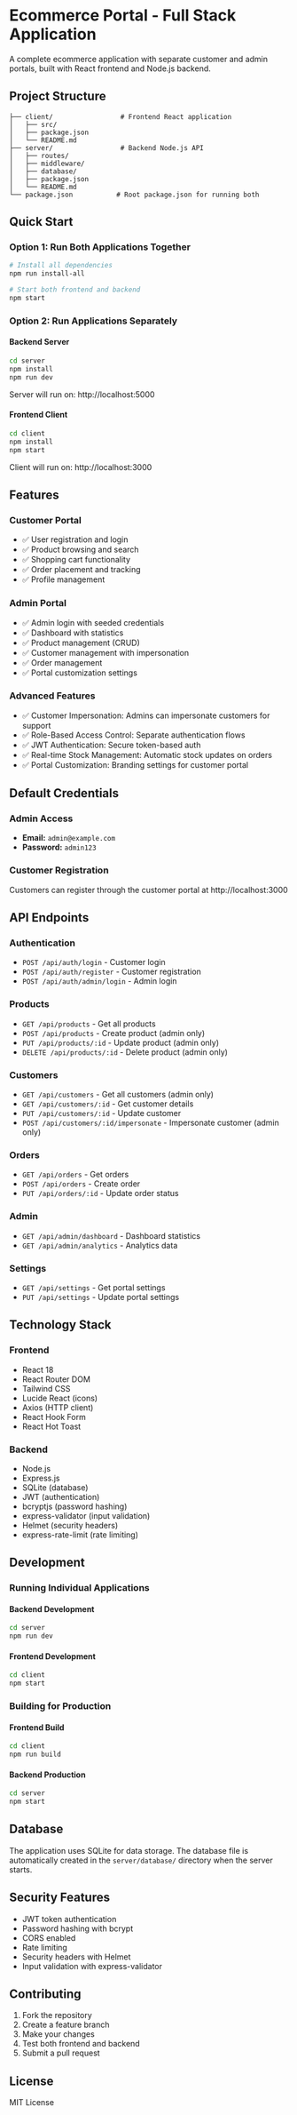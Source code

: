 # Ecommerce Portal - Full Stack Application

A complete ecommerce application with separate customer and admin portals, built with React frontend and Node.js backend.

## Project Structure

```
├── client/                 # Frontend React application
│   ├── src/
│   ├── package.json
│   └── README.md
├── server/                 # Backend Node.js API
│   ├── routes/
│   ├── middleware/
│   ├── database/
│   ├── package.json
│   └── README.md
└── package.json           # Root package.json for running both
```

## Quick Start

### Option 1: Run Both Applications Together
```bash
# Install all dependencies
npm run install-all

# Start both frontend and backend
npm start
```

### Option 2: Run Applications Separately

#### Backend Server
```bash
cd server
npm install
npm run dev
```
Server will run on: http://localhost:5000

#### Frontend Client
```bash
cd client
npm install
npm start
```
Client will run on: http://localhost:3000

## Features

### Customer Portal
- ✅ User registration and login
- ✅ Product browsing and search
- ✅ Shopping cart functionality
- ✅ Order placement and tracking
- ✅ Profile management

### Admin Portal
- ✅ Admin login with seeded credentials
- ✅ Dashboard with statistics
- ✅ Product management (CRUD)
- ✅ Customer management with impersonation
- ✅ Order management
- ✅ Portal customization settings

### Advanced Features
- ✅ Customer Impersonation: Admins can impersonate customers for support
- ✅ Role-Based Access Control: Separate authentication flows
- ✅ JWT Authentication: Secure token-based auth
- ✅ Real-time Stock Management: Automatic stock updates on orders
- ✅ Portal Customization: Branding settings for customer portal

## Default Credentials

### Admin Access
- **Email:** `admin@example.com`
- **Password:** `admin123`

### Customer Registration
Customers can register through the customer portal at http://localhost:3000

## API Endpoints

### Authentication
- `POST /api/auth/login` - Customer login
- `POST /api/auth/register` - Customer registration
- `POST /api/auth/admin/login` - Admin login

### Products
- `GET /api/products` - Get all products
- `POST /api/products` - Create product (admin only)
- `PUT /api/products/:id` - Update product (admin only)
- `DELETE /api/products/:id` - Delete product (admin only)

### Customers
- `GET /api/customers` - Get all customers (admin only)
- `GET /api/customers/:id` - Get customer details
- `PUT /api/customers/:id` - Update customer
- `POST /api/customers/:id/impersonate` - Impersonate customer (admin only)

### Orders
- `GET /api/orders` - Get orders
- `POST /api/orders` - Create order
- `PUT /api/orders/:id` - Update order status

### Admin
- `GET /api/admin/dashboard` - Dashboard statistics
- `GET /api/admin/analytics` - Analytics data

### Settings
- `GET /api/settings` - Get portal settings
- `PUT /api/settings` - Update portal settings

## Technology Stack

### Frontend
- React 18
- React Router DOM
- Tailwind CSS
- Lucide React (icons)
- Axios (HTTP client)
- React Hook Form
- React Hot Toast

### Backend
- Node.js
- Express.js
- SQLite (database)
- JWT (authentication)
- bcryptjs (password hashing)
- express-validator (input validation)
- Helmet (security headers)
- express-rate-limit (rate limiting)

## Development

### Running Individual Applications

#### Backend Development
```bash
cd server
npm run dev
```

#### Frontend Development
```bash
cd client
npm start
```

### Building for Production

#### Frontend Build
```bash
cd client
npm run build
```

#### Backend Production
```bash
cd server
npm start
```

## Database

The application uses SQLite for data storage. The database file is automatically created in the `server/database/` directory when the server starts.

## Security Features

- JWT token authentication
- Password hashing with bcrypt
- CORS enabled
- Rate limiting
- Security headers with Helmet
- Input validation with express-validator

## Contributing

1. Fork the repository
2. Create a feature branch
3. Make your changes
4. Test both frontend and backend
5. Submit a pull request

## License

MIT License 